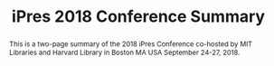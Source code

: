 ---
abstract: This is a two-page summary of the 2018 iPres Conference co-hosted by MIT
  Libraries and Harvard Library in Boston MA USA September 24-27, 2018.
creators:
- McGovern, Nance
date: null
document_url: https://services.phaidra.univie.ac.at/api/object/o:923683/download
grand_parent: iPRES
institutions:
- University of Vienna
keywords:
- boston
landing_page_url: https://phaidra.univie.ac.at/o:923683
language: eng
layout: publication
license: CC BY 4.0 International
notes_url: null
parent: iPRES 2018
publication_type: paper
size: 613710
slides_url: null
source_name: iPRES
stream_url: null
title: iPres 2018 Conference Summary
year: 2018
---